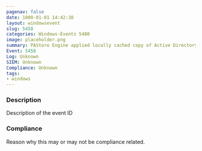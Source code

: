 ```yaml
---
pagenav: false
date: 1800-01-01 14:42:38
layout: windowsevent
slug: 5458
categories: Windows-Events 5400
image: placeholder.png
summary: PAStore Engine applied locally cached copy of Active Directory storage IPsec policy on the computer
Event: 5458
Log: Unknown
SIEM: Unknown
Compliance: Unknown
tags:
- windows
---
```


### Description

Description of the event ID

### Compliance

Reason why this may or may not be compliance related.
